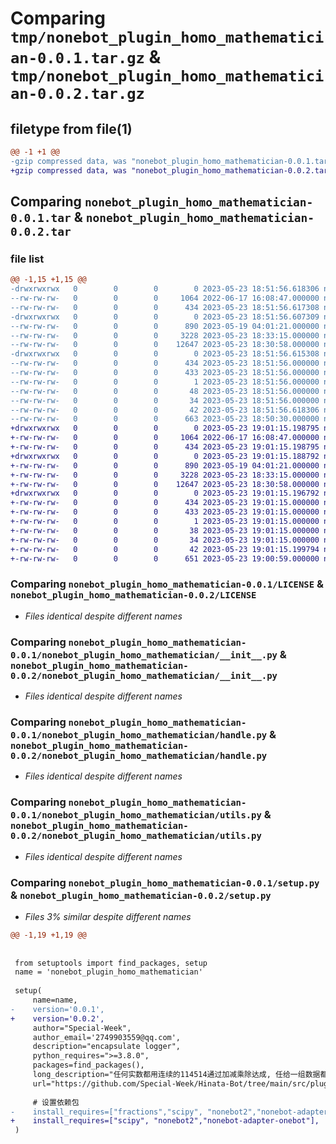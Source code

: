 # Comparing `tmp/nonebot_plugin_homo_mathematician-0.0.1.tar.gz` & `tmp/nonebot_plugin_homo_mathematician-0.0.2.tar.gz`

## filetype from file(1)

```diff
@@ -1 +1 @@
-gzip compressed data, was "nonebot_plugin_homo_mathematician-0.0.1.tar", last modified: Tue May 23 18:51:56 2023, max compression
+gzip compressed data, was "nonebot_plugin_homo_mathematician-0.0.2.tar", last modified: Tue May 23 19:01:15 2023, max compression
```

## Comparing `nonebot_plugin_homo_mathematician-0.0.1.tar` & `nonebot_plugin_homo_mathematician-0.0.2.tar`

### file list

```diff
@@ -1,15 +1,15 @@
-drwxrwxrwx   0        0        0        0 2023-05-23 18:51:56.618306 nonebot_plugin_homo_mathematician-0.0.1/
--rw-rw-rw-   0        0        0     1064 2022-06-17 16:08:47.000000 nonebot_plugin_homo_mathematician-0.0.1/LICENSE
--rw-rw-rw-   0        0        0      434 2023-05-23 18:51:56.617308 nonebot_plugin_homo_mathematician-0.0.1/PKG-INFO
-drwxrwxrwx   0        0        0        0 2023-05-23 18:51:56.607309 nonebot_plugin_homo_mathematician-0.0.1/nonebot_plugin_homo_mathematician/
--rw-rw-rw-   0        0        0      890 2023-05-19 04:01:21.000000 nonebot_plugin_homo_mathematician-0.0.1/nonebot_plugin_homo_mathematician/__init__.py
--rw-rw-rw-   0        0        0     3228 2023-05-23 18:33:15.000000 nonebot_plugin_homo_mathematician-0.0.1/nonebot_plugin_homo_mathematician/handle.py
--rw-rw-rw-   0        0        0    12647 2023-05-23 18:30:58.000000 nonebot_plugin_homo_mathematician-0.0.1/nonebot_plugin_homo_mathematician/utils.py
-drwxrwxrwx   0        0        0        0 2023-05-23 18:51:56.615308 nonebot_plugin_homo_mathematician-0.0.1/nonebot_plugin_homo_mathematician.egg-info/
--rw-rw-rw-   0        0        0      434 2023-05-23 18:51:56.000000 nonebot_plugin_homo_mathematician-0.0.1/nonebot_plugin_homo_mathematician.egg-info/PKG-INFO
--rw-rw-rw-   0        0        0      433 2023-05-23 18:51:56.000000 nonebot_plugin_homo_mathematician-0.0.1/nonebot_plugin_homo_mathematician.egg-info/SOURCES.txt
--rw-rw-rw-   0        0        0        1 2023-05-23 18:51:56.000000 nonebot_plugin_homo_mathematician-0.0.1/nonebot_plugin_homo_mathematician.egg-info/dependency_links.txt
--rw-rw-rw-   0        0        0       48 2023-05-23 18:51:56.000000 nonebot_plugin_homo_mathematician-0.0.1/nonebot_plugin_homo_mathematician.egg-info/requires.txt
--rw-rw-rw-   0        0        0       34 2023-05-23 18:51:56.000000 nonebot_plugin_homo_mathematician-0.0.1/nonebot_plugin_homo_mathematician.egg-info/top_level.txt
--rw-rw-rw-   0        0        0       42 2023-05-23 18:51:56.618306 nonebot_plugin_homo_mathematician-0.0.1/setup.cfg
--rw-rw-rw-   0        0        0      663 2023-05-23 18:50:30.000000 nonebot_plugin_homo_mathematician-0.0.1/setup.py
+drwxrwxrwx   0        0        0        0 2023-05-23 19:01:15.198795 nonebot_plugin_homo_mathematician-0.0.2/
+-rw-rw-rw-   0        0        0     1064 2022-06-17 16:08:47.000000 nonebot_plugin_homo_mathematician-0.0.2/LICENSE
+-rw-rw-rw-   0        0        0      434 2023-05-23 19:01:15.198795 nonebot_plugin_homo_mathematician-0.0.2/PKG-INFO
+drwxrwxrwx   0        0        0        0 2023-05-23 19:01:15.188792 nonebot_plugin_homo_mathematician-0.0.2/nonebot_plugin_homo_mathematician/
+-rw-rw-rw-   0        0        0      890 2023-05-19 04:01:21.000000 nonebot_plugin_homo_mathematician-0.0.2/nonebot_plugin_homo_mathematician/__init__.py
+-rw-rw-rw-   0        0        0     3228 2023-05-23 18:33:15.000000 nonebot_plugin_homo_mathematician-0.0.2/nonebot_plugin_homo_mathematician/handle.py
+-rw-rw-rw-   0        0        0    12647 2023-05-23 18:30:58.000000 nonebot_plugin_homo_mathematician-0.0.2/nonebot_plugin_homo_mathematician/utils.py
+drwxrwxrwx   0        0        0        0 2023-05-23 19:01:15.196792 nonebot_plugin_homo_mathematician-0.0.2/nonebot_plugin_homo_mathematician.egg-info/
+-rw-rw-rw-   0        0        0      434 2023-05-23 19:01:15.000000 nonebot_plugin_homo_mathematician-0.0.2/nonebot_plugin_homo_mathematician.egg-info/PKG-INFO
+-rw-rw-rw-   0        0        0      433 2023-05-23 19:01:15.000000 nonebot_plugin_homo_mathematician-0.0.2/nonebot_plugin_homo_mathematician.egg-info/SOURCES.txt
+-rw-rw-rw-   0        0        0        1 2023-05-23 19:01:15.000000 nonebot_plugin_homo_mathematician-0.0.2/nonebot_plugin_homo_mathematician.egg-info/dependency_links.txt
+-rw-rw-rw-   0        0        0       38 2023-05-23 19:01:15.000000 nonebot_plugin_homo_mathematician-0.0.2/nonebot_plugin_homo_mathematician.egg-info/requires.txt
+-rw-rw-rw-   0        0        0       34 2023-05-23 19:01:15.000000 nonebot_plugin_homo_mathematician-0.0.2/nonebot_plugin_homo_mathematician.egg-info/top_level.txt
+-rw-rw-rw-   0        0        0       42 2023-05-23 19:01:15.199794 nonebot_plugin_homo_mathematician-0.0.2/setup.cfg
+-rw-rw-rw-   0        0        0      651 2023-05-23 19:00:59.000000 nonebot_plugin_homo_mathematician-0.0.2/setup.py
```

### Comparing `nonebot_plugin_homo_mathematician-0.0.1/LICENSE` & `nonebot_plugin_homo_mathematician-0.0.2/LICENSE`

 * *Files identical despite different names*

### Comparing `nonebot_plugin_homo_mathematician-0.0.1/nonebot_plugin_homo_mathematician/__init__.py` & `nonebot_plugin_homo_mathematician-0.0.2/nonebot_plugin_homo_mathematician/__init__.py`

 * *Files identical despite different names*

### Comparing `nonebot_plugin_homo_mathematician-0.0.1/nonebot_plugin_homo_mathematician/handle.py` & `nonebot_plugin_homo_mathematician-0.0.2/nonebot_plugin_homo_mathematician/handle.py`

 * *Files identical despite different names*

### Comparing `nonebot_plugin_homo_mathematician-0.0.1/nonebot_plugin_homo_mathematician/utils.py` & `nonebot_plugin_homo_mathematician-0.0.2/nonebot_plugin_homo_mathematician/utils.py`

 * *Files identical despite different names*

### Comparing `nonebot_plugin_homo_mathematician-0.0.1/setup.py` & `nonebot_plugin_homo_mathematician-0.0.2/setup.py`

 * *Files 3% similar despite different names*

```diff
@@ -1,19 +1,19 @@
 
 
 from setuptools import find_packages, setup
 name = 'nonebot_plugin_homo_mathematician'
 
 setup(
     name=name,  
-    version='0.0.1',
+    version='0.0.2',
     author="Special-Week",
     author_email='2749903559@qq.com',
     description="encapsulate logger",
     python_requires=">=3.8.0",
     packages=find_packages(),
     long_description="任何实数都用连续的114514通过加减乘除达成, 任给一组数据都能找出其内在规律(函数表达式)",
     url="https://github.com/Special-Week/Hinata-Bot/tree/main/src/plugins/homo_mathematician",
 
     # 设置依赖包
-    install_requires=["fractions","scipy", "nonebot2","nonebot-adapter-onebot"],
+    install_requires=["scipy", "nonebot2","nonebot-adapter-onebot"],
 )
```

